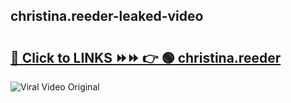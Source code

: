 
 ## christina.reeder-leaked-video 

# <h2><a href="https://clipsfans.com/christina.reeder&ref=git">🔗 Click to LINKS ⏩⏩ 👉 🟢 christina.reeder </a></h2>

<a href="https://clipsfans.com/christina.reeder&ref=git" rel="nofollow" data-target="animated-image.originalLink"><img src="https://i.ibb.co.com/xMMVF88/686577567.gif" alt="Viral Video Original" style="max-width: 100%; display: inline-block;" data-target="animated-image.originalImage"></a>
